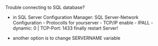 Trouble connecting to SQL database?
- in SQL Server Configuration Manager: SQL Server-Network Configuration - Protocolls for yourserver -
	TCP/IP enable - IPALL - dynamic: 0 | TCP-Port: 1433
	finally restart Server!
	
- another option is to change SERVERNAME variable